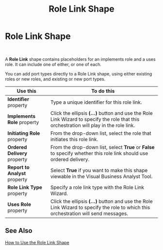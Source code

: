 ﻿---
title: Role Link Shape
TOCTitle: Role Link Shape
ms:assetid: 6d36cffd-70db-4ed5-a773-1bc33d8c400f
ms:mtpsurl: https://msdn.microsoft.com/en-us/library/Aa560689(v=BTS.80)
ms:contentKeyID: 51528777
ms.date: 08/30/2017
mtps_version: v=BTS.80
f1_keywords:
- bts10.orch.shape.role.link
---

# Role Link Shape

 

A **Role Link** shape contains placeholders for an implements role and a uses role. It can include one of either, or one of each.

You can add port types directly to a Role Link shape, using either existing roles or new roles, and existing or new port types.

<table>
<thead>
<tr class="header">
<th>Use this</th>
<th>To do this</th>
</tr>
</thead>
<tbody>
<tr class="odd">
<td><strong>Identifier</strong> property</td>
<td>Type a unique identifier for this role link.</td>
</tr>
<tr class="even">
<td><strong>Implements Role</strong> property</td>
<td>Click the ellipsis <strong>(…)</strong> button and use the Role Link Wizard to specify the role that this orchestration will play in the role link.</td>
</tr>
<tr class="odd">
<td><strong>Initiating Role</strong> property</td>
<td>From the drop-down list, select the role that initiates this role link.</td>
</tr>
<tr class="even">
<td><strong>Ordered Delivery</strong> property</td>
<td>From the drop-down list, select <strong>True</strong> or <strong>False</strong> to specify whether this role link should use ordered delivery.</td>
</tr>
<tr class="odd">
<td><strong>Report to Analyst</strong> property</td>
<td>Select <strong>True</strong> if you want to make this shape viewable in the Visual Business Analyst Tool.</td>
</tr>
<tr class="even">
<td><strong>Role Link Type</strong> property</td>
<td>Specify a role link type with the Role Link Wizard.</td>
</tr>
<tr class="odd">
<td><strong>Uses Role</strong> property</td>
<td>Click the ellipsis <strong>(…)</strong> button and use the Role Link Wizard to specify the role to which this orchestration will send messages.</td>
</tr>
</tbody>
</table>


## See Also

[How to Use the Role Link Shape](https://msdn.microsoft.com/library/aa561178\(v=bts.80\))

